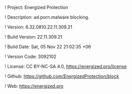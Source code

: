 ! Project: Energized Protection

! Description: ad.porn.malware blocking.

! Version: 6.32.0810.22.11.309.21

! Build Version: 22.11.309.21

! Build Date: Sat, 05 Nov 22 21:02:35 +06

! Version Code: 3092102

! License: CC BY-NC-SA 4.0, https://energized.pro/license

! Github: https://github.com/EnergizedProtection/block

! Web: https://energized.pro
